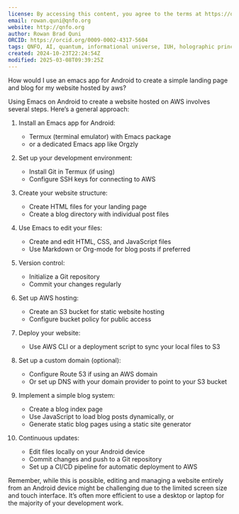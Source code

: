 ```yaml
---
license: By accessing this content, you agree to the terms at https://qnfo.org/LICENSE
email: rowan.quni@qnfo.org
website: http://qnfo.org
author: Rowan Brad Quni
ORCID: https://orcid.org/0009-0002-4317-5604
tags: QNFO, AI, quantum, informational universe, IUH, holographic principle
created: 2024-10-23T22:24:54Z
modified: 2025-03-08T09:39:25Z
---
```


How would I use an emacs app for Android to create a simple landing page and blog for my website hosted by aws?

Using Emacs on Android to create a website hosted on AWS involves several steps. Here’s a general approach:

1. Install an Emacs app for Android:
   - Termux (terminal emulator) with Emacs package
   - or a dedicated Emacs app like Orgzly

2. Set up your development environment:
   - Install Git in Termux (if using)
   - Configure SSH keys for connecting to AWS

3. Create your website structure:
   - Create HTML files for your landing page
   - Create a blog directory with individual post files

4. Use Emacs to edit your files:
   - Create and edit HTML, CSS, and JavaScript files
   - Use Markdown or Org-mode for blog posts if preferred

5. Version control:
   - Initialize a Git repository
   - Commit your changes regularly

6. Set up AWS hosting:
   - Create an S3 bucket for static website hosting
   - Configure bucket policy for public access

7. Deploy your website:
   - Use AWS CLI or a deployment script to sync your local files to S3

8. Set up a custom domain (optional):
   - Configure Route 53 if using an AWS domain
   - Or set up DNS with your domain provider to point to your S3 bucket

9. Implement a simple blog system:
   - Create a blog index page
   - Use JavaScript to load blog posts dynamically, or
   - Generate static blog pages using a static site generator

10. Continuous updates:
    - Edit files locally on your Android device
    - Commit changes and push to a Git repository
    - Set up a CI/CD pipeline for automatic deployment to AWS

Remember, while this is possible, editing and managing a website entirely from an Android device might be challenging due to the limited screen size and touch interface. It’s often more efficient to use a desktop or laptop for the majority of your development work.
